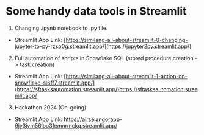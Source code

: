 # Some handy data tools in Streamlit

1. Changing .ipynb notebook to .py file. 
- Streamlit App Link: [https://similang-all-about-streamlit-0-changing-jupyter-to-py-rzsp0g.streamlit.app/](https://jupyter2py.streamlit.app/)

2. Full automation of scripts in Snowflake SQL (stored procedure creation -> task creation)
- Streamlit App Link: [https://similang-all-about-streamlit-1-action-on-snowflake-sl6ff7.streamlit.app/](https://sftasksautomation.streamlit.app/)https://sftasksautomation.streamlit.app/

3. Hackathon 2024 (On-going)
- Streamlit App Link: https://airselangorapp-6jy3ivm56lbo3femnrmckq.streamlit.app/
